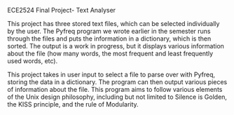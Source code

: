 ECE2524 Final Project- Text Analyser

This project has three stored text files, which can be selected individually by the user. The Pyfreq program we wrote earlier in the semester runs through the files and puts the information in a dictionary, which is then sorted. The output is a work in progress, but it displays various information about the file (how many words, the most frequent and least frequently used words, etc).

This project takes in user input to select a file to parse over with Pyfreq, storing the data in a dictionary. The program can then output various pieces of information about the file. This program aims to follow various elements of the Unix design philosophy, including but not limited to Silence is Golden, the KISS principle, and the rule of Modularity.